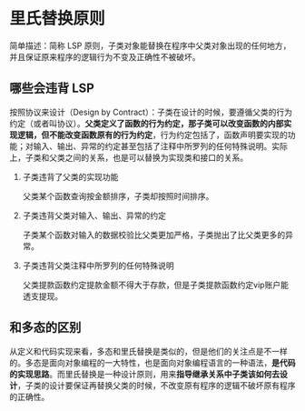 # 里氏替换原则

简单描述：简称 LSP 原则，子类对象能替换在程序中父类对象出现的任何地方，并且保证原来程序的逻辑行为不变及正确性不被破坏。

## 哪些会违背 LSP

按照协议来设计（Design by Contract）：子类在设计的时候，要遵循父类的行为约定（或者叫协议）。**父类定义了函数的行为约定，那子类可以改变函数的内部实现逻辑，但不能改变函数原有的行为约定**，行为约定包括了，函数声明要实现的功能；对输入、输出、异常的约定甚至包括了注释中所罗列的任何特殊说明。实际上，子类和父类之间的关系，也是可以替换为实现类和接口的关系。

1. 子类违背了父类的实现功能

   父类某个函数查询按金额排序，子类却按照时间排序。

2. 子类违背父类对输入、输出、异常的约定

   子类某个函数对输入的数据校验比父类更加严格，子类抛出了比父类更多的异常。

3. 子类违背父类注释中所罗列的任何特殊说明

   父类提款函数约定提款金额不得大于存款，但是子类提款函数约定vip账户能透支提现。

## 和多态的区别

从定义和代码实现来看，多态和里氏替换是类似的，但是他们的关注点是不一样的。多态是面向对象编程的一大特性，也是面向对象编程语言的一种语法，**是代码的实现思路**。而里氏替换是一种设计原则，用来**指导继承关系中子类该如何去设计**，子类的设计要保证再替换父类的时候，不改变原有程序的逻辑不破坏原有程序的正确性。